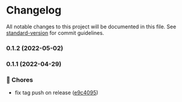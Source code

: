 # Changelog

All notable changes to this project will be documented in this file. See [standard-version](https://github.com/conventional-changelog/standard-version) for commit guidelines.

### 0.1.2 (2022-05-02)

### 0.1.1 (2022-04-29)


### 🚚 Chores

* fix tag push on release ([e9c4095](https://github.com/dyne/reflow-oval-room/commit/e9c409559b6014e596017f213614b01b4b27458f))
